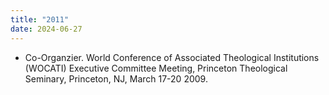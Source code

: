 ```yaml
---
title: "2011"
date: 2024-06-27
---
```

- Co-Organzier. World Conference of Associated Theological Institutions (WOCATI) Executive Committee Meeting, Princeton Theological Seminary, Princeton, NJ, March 17-20 2009.
